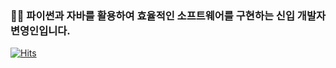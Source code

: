 ### 🏋️‍♂️ 파이썬과 자바를 활용하여 효율적인 소프트웨어를 구현하는 신입 개발자 변영인입니다.
<!-- 챗GPT와 이모지 사용해서 본인의 인사말을 작성 -->
<!-- # : 제목 크기 => h 태그들과 비슷, 많을 수록 작아짐. # ~ #6 -->
[![Hits](https://hits.seeyoufarm.com/api/count/incr/badge.svg?url=https%3A%2F%2Fgithub.com%2Fqus0in&count_bg=%2379C83D&title_bg=%23555555&icon=&icon_color=%23E7E7E7&title=hits&edge_flat=false)](https://hits.seeyoufarm.com)
<!-- 조회수 카운터 -->
<!-- []() : 링크 문법 -> () 안에 있는 링크로 연결하는 서식을 걸고, [] 안에 있는 텍스트 혹은 이미지로 표시 -->
<!-- [...](https://hits.seeyoufarm.com) -->
<!-- ![]() : 이미지 문법 -> () 안에 있는 링크로 이미지를 표현하고, [] 안에 있는 텍스트로 description (이미지가 짤렸을 경우 설명) -->
<!-- ![Hits](https://hits.seeyoufarm.com/api/count/incr/badge.svg?url=https%3A%2F%2Fgithub.com%2Fqus0in&count_bg=%2379C83D&title_bg=%23555555&icon=&icon_color=%23E7E7E7&title=hits&edge_flat=false) -->